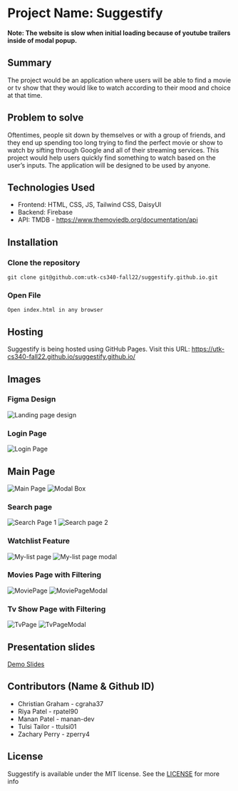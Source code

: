 # Project Name: Suggestify

**Note: The website is slow when initial loading because of youtube trailers inside of modal popup.**

## Summary

The project would be an application where users will be able to find a movie or tv show that they would like to watch according to their mood and choice at that time.

## Problem to solve

Oftentimes, people sit down by themselves or with a group of friends, and they end up spending too long trying to find the perfect movie or show to watch by sifting through Google and all of their streaming services. This project would help users quickly find something to watch based on the user’s inputs. The application will be designed to be used by anyone.

## Technologies Used

- Frontend: HTML, CSS, JS, Tailwind CSS, DaisyUI
- Backend: Firebase
- API: TMDB - <https://www.themoviedb.org/documentation/api>


## Installation

### Clone the repository

```text
git clone git@github.com:utk-cs340-fall22/suggestify.github.io.git
```

### Open File

```text
Open index.html in any browser
```

## Hosting

Suggestify is being hosted using GitHub Pages. Visit this URL: <https://utk-cs340-fall22.github.io/suggestify.github.io/>

## Images

### Figma Design

![Landing page design](landing_page_design.png)

### Login Page

![Login Page](login_page.png)

##  Main Page
![Main Page](main_page.jpg)
![Modal Box](modal_box.jpg)

### Search page
![Search Page 1](search_page.png)
![Search page 2](search_page2.png)
### Watchlist Feature
![My-list page](watchlist-page-img.png)
![My-list page modal](watchlist-modal-img.png)

### Movies Page with Filtering
![MoviePage](moviePage.png)
![MoviePageModal](moviePageModal.png)
### Tv Show Page with Filtering
![TvPage](tvShowPage.png)
![TvPageModal](tvShowPageModal.png)

## Presentation slides

[Demo Slides](SuggestifyDemo.pdf)

## Contributors (Name & Github ID)

- Christian Graham - cgraha37
- Riya Patel - rpatel90
- Manan Patel - manan-dev
- Tulsi Tailor - ttulsi01
- Zachary Perry - zperry4

## License

Suggestify is available under the MIT license. See the [LICENSE](https://github.com/utk-cs340-fall22/suggestify.github.io/blob/main/LICENSE) for more info

